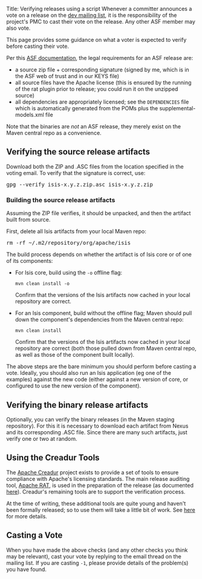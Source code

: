 Title: Verifying releases using a script
Whenever a committer announces a vote on a release on the [dev mailing list](../support.html), it is the responsibility of the project's PMC to cast their vote on the release.  Any other ASF member may also vote.

This page provides some guidance on what a voter is expected to verify before casting their vote.

Per this [ASF documentation](http://www.apache.org/dev/release.html), the legal requirements for an ASF release are:

* a source zip file + corresponding signature (signed by me, which is in the ASF web of trust and in our KEYS file)
* all source files have the Apache license (this is ensured by the running of the rat plugin prior to release; you could run it on the unzipped source)
* all dependencies are appropriately licensed; see the `DEPENDENCIES` file which is automatically generated from the POMs plus the supplemental-models.xml file

Note that the binaries are *not* an ASF release, they merely exist on the Maven central repo as a convenience.


## Verifying the source release artifacts

Download both the ZIP and .ASC files from the location specified in the voting email. To verify that the signature is correct, use:

<pre>
gpg --verify isis-x.y.z.zip.asc isis-x.y.z.zip
</pre>

### Building the source release artifacts

Assuming the ZIP file verifies, it should be unpacked, and then the artifact built from source.

First, delete all Isis artifacts from your local Maven repo:

<pre>
rm -rf ~/.m2/repository/org/apache/isis
</pre>

The build process depends on whether the artifact is of Isis core or of one of its components:

* For Isis core, build using the `-o` offline flag:

  `mvn clean install -o`

  Confirm that the versions of the Isis artifacts now cached in your local repository are correct.

* For an Isis component, build without the offline flag; Maven should pull down the component's dependencies from the Maven central repo:

  `mvn clean install`

  Confirm that the versions of the Isis artifacts now cached in your local repository are correct (both those pulled down from Maven central repo, as well as those of the component built locally).

The above steps are the bare minimum you should perform before casting a vote.  Ideally, you should also run an Isis application (eg one of the examples) against the new code (either against a new version of core, or configured to use the new version of the component).

## Verifying the binary release artifacts

Optionally, you can verify the binary releases (in the Maven staging repository).  For this it is necessary to download each artifact from Nexus and its corresponding .ASC file.  Since there are many such artifacts, just verify one or two at random.

## Using the Creadur Tools

The [Apache Creadur](http://creadur.apache.org) project exists to provide a set of tools to ensure compliance with Apache's licensing standards.  The main release auditing tool, [Apache RAT](http://creadur.apache.org/rat), is used in the preparation of the release (as documented [here](release-process.html)).  Creadur's remaining tools are to support the verification process.

At the time of writing, these additional tools are quite young and haven't been formally released; so to use them will take a little bit of work.  See [here](verifying-releases-using-creadur-tools.html) for more details.


## Casting a Vote

When you have made the above checks (and any other checks you think may be relevant), cast your vote by replying to the email thread on the mailing list.  If you are casting `-1`, please provide details of the problem(s) you have found.
